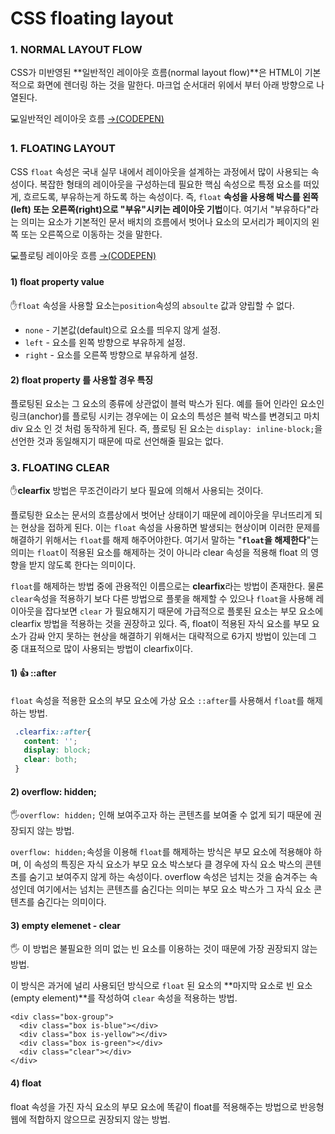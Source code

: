 # CSS floating layout

### 1. NORMAL LAYOUT FLOW

CSS가 미반영된 **일반적인 레이아웃 흐름\(normal layout flow\)**은 HTML이 기본적으로 화면에 렌더링 하는 것을 말한다.  마크업 순서대러 위에서 부터 아래 방향으로 나열된다.

💻일반적인 레이아웃 흐름 [→\(CODEPEN\)](https://codepen.io/vi2920va/full/mdrQZXm)

### 1. FLOATING LAYOUT

CSS `float` 속성은  국내 실무 내에서 레이아웃을 설계하는 과정에서 많이 사용되는 속성이다. 복잡한 형태의 레이아웃을 구성하는데 필요한 핵심 속성으로 특정 요소를 떠있게, 흐르도록, 부유하는게 하도록 하는 속성이다. 즉, `float` **속성을 사용해 박스를 왼쪽\(left\) 또는 오른쪽\(right\)으로 "부유"시키는 레이아웃 기법**이다. 여기서 "부유하다"라는 의미는 요소가 기본적인 문서 배치의 흐름에서 벗어나 요소의 모서리가 페이지의 왼쪽 또는 오른쪽으로 이동하는 것을 말한다. 

💻플로팅 레이아웃 흐름 [→\(CODEPEN\)](https://codepen.io/vi2920va/full/PoGxraO)

#### 1\) float property value

✋`float` 속성을 사용할 요소는`position`속성의 `absoulte` 값과 양립할 수 없다.

* `none` - 기본값\(default\)으로 요소를 띄우지 않게 설정.
* `left` - 요소를 왼쪽 방향으로 부유하게 설정.
* `right` - 요소를 오른쪽 방향으로 부유하게 설정.

#### 2\) float property 를 사용할 경우 특징

플로팅된 요소는 그 요소의 종류에 상관없이 블럭 박스가 된다. 예를 들어 인라인 요소인 링크\(anchor\)를 플로팅 시키는 경우에는 이 요소의 특성은 블럭 박스를 변경되고 마치 div 요소 인 것 처럼 동작하게 된다. 즉, 플로팅 된 요소는 `display: inline-block;`을 선언한 것과 동일해지기 때문에 따로 선언해줄 필요는 없다.

### 3. FLOATING CLEAR

✋**clearfix** 방법은 무조건이라기 보다 필요에 의해서 사용되는 것이다.

플로팅한 요소는 문서의 흐름상에서 벗어난 상태이기 때문에 레이아웃을 무너뜨리게 되는 현상을 접하게 된다. 이는 `float` 속성을 사용하면 발생되는 현상이며 이러한 문제를 해결하기 위해서는 `float`를 해제 해주어야한다. 여기서 말하는 "**`float`을 해제한다**"는 의미는 `float`이 적용된 요소를 해제하는 것이 아니라 clear 속성을 적용해 float 의 영향을 받지 않도록 한다는 의미이다. 

`float`를 해제하는 방법 중에 관용적인 이름으로는 **clearfix**라는 방법이 존재한다. 물론 `clear`속성을 적용하기 보다 다른 방법으로 플롯을 해제할 수 있으나 `float`을 사용해 레이아웃을 잡다보면 `clear` 가 필요해지기 때문에 가급적으로 플롯된 요소는 부모 요소에 clearfix 방법을 적용하는 것을 권장하고 있다. 즉, float이 적용된 자식 요소를 부모 요소가 감싸 안지 못하는 현상을 해결하기 위해서는 대략적으로 6가지 방법이 있는데 그 중 대표적으로 많이 사용되는 방법이 clearfix이다. 

#### 1\) 👍 ::after 

`float` 속성을 적용한 요소의 부모 요소에 가상 요소 `::after`를 사용해서 `float`를 해제하는 방법.

```css
 .clearfix::after{
   content: '';
   display: block;
   clear: both;
 }
```

#### 2\) overflow: hidden;

🖐`overflow: hidden;` 인해 보여주고자 하는 콘텐츠를 보여줄 수 없게 되기 때문에 권장되지 않는 방법.

`overflow: hidden;`속성을 이용해 `float`를 해제하는 방식은 부모 요소에 적용해야 하며, 이 속성의 특징은 자식 요소가 부모 요소 박스보다 클 경우에 자식 요소 박스의 콘텐츠를 숨기고 보여주지 않게 하는 속성이다. overflow 속성은 넘치는 것을 숨겨주는 속성인데 여기에서는 넘치는 콘텐츠를 숨긴다는 의미는 부모 요소 박스가 그 자식 요소 콘텐츠를 숨긴다는 의미이다.

#### 3\) empty elemenet - clear

🖐 이 방법은 불필요한 의미 없는 빈 요소를 이용하는 것이 때문에 가장 권장되지 않는 방법.

이 방식은 과거에 널리 사용되던 방식으로 `float` 된 요소의 **마지막 요소로 빈 요소\(empty element\)**를 작성하여 `clear` 속성을 적용하는 방법.

```markup
<div class="box-group">
  <div class="box is-blue"></div>
  <div class="box is-yellow"></div>
  <div class="box is-green"></div>
  <div class="clear"></div>
</div>
```

#### 4\) float

float 속성을 가진 자식 요소의 부모 요소에 똑같이 float를 적용해주는 방법으로 반응형 웹에 적합하지 않으므로 권장되지 않는 방법.




